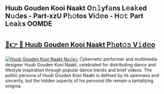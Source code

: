 ## Huub Gouden Kooi Naakt O𝚗𝚕yf𝚊ns L𝚎a𝚔ed N𝚞𝚍es - Part-xzU P𝚑𝚘tos Vi𝚍𝚎o - H𝚘𝚝 Part L𝚎a𝚔s OOMDE

# <h2><a href="http://kf5u8w.oniu.top/?m=Huub+Gouden+Kooi+Naakt">🔗👉 🔴 Huub Gouden Kooi Naakt P𝚑ot𝚘𝚜 V𝚒d𝚎o</a></h2>

[![Huub Gouden Kooi Naakt Nu𝚍e𝚜](https://i.imgur.com/0qMVB7G.gif)](http://kf5u8w.oniu.top/?m=Huub+Gouden+Kooi+Naakt)
Cybernetic performer and multimedia designer Huub Gouden Kooi Naakt, celebrated for distributing dance and lifestyle inspiration through popular dance trends and brief videos. The public persona of Huub Gouden Kooi Naakt is defined by its openness and sincerity, but the hidden aspects of his personal life remain a tantalizing enigma.  
